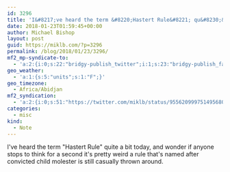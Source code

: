 ```yaml
---
id: 3296
title: 'I&#8217;ve heard the term &#8220;Hastert Rule&#8221; qu&#8230;&diams;'
date: 2018-01-23T01:59:45+00:00
author: Michael Bishop
layout: post
guid: https://miklb.com/?p=3296
permalink: /blog/2018/01/23/3296/
mf2_mp-syndicate-to:
  - 'a:2:{i:0;s:22:"bridgy-publish_twitter";i:1;s:23:"bridgy-publish_facebook";}'
geo_weather:
  - 'a:1:{s:5:"units";s:1:"F";}'
geo_timezone:
  - Africa/Abidjan
mf2_syndication:
  - 'a:2:{i:0;s:51:"https://twitter.com/miklb/status/955620999751495680";i:1;s:66:"https://www.facebook.com/10154408911669162/posts/10156381254449162";}'
categories:
  - misc
kind:
  - Note
---
```

I've heard the term "Hastert Rule" quite a bit today, and wonder if anyone stops to think for a second it's pretty weird a rule that's named after convicted child molester is still casually thrown around.